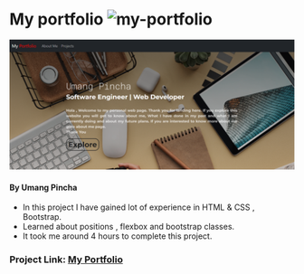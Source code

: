 # My portfolio ![my-portfolio](https://img.shields.io/badge/Umang%20Pincha-Portfolio-blue)

![Screenshot](./my_portfolio.PNG)

#### By Umang Pincha

- In this project I have gained lot of experience in HTML & CSS , Bootstrap.
- Learned about positions , flexbox and bootstrap classes.
- It took me around 4 hours to complete this project.

### Project Link: [My Portfolio](https://umang-pincha.netlify.app)
